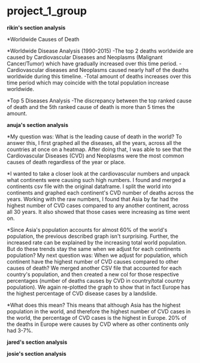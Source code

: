 # project_1_group

**rikin's section analysis**

*Worldwide Causes of Death

*Worldwide Disease Analysis (1990-2015)
-The top 2 deaths worldwide are caused by Cardiovascular Diseases and Neoplasms (Malignant Cancer/Tumor) which have gradually increased over this time period.
-Cardiovascular diseases and Neoplasms caused nearly half of the deaths worldwide during this timeline.
-Total amount of deaths increases over this time period which may coincide with the total population increase worldwide.

*Top 5 Diseases Analysis
-The discrepancy between the top ranked cause of death and the 5th ranked cause of death is more than 5 times the amount.



**anuja's section analysis**

*My question was: What is the leading cause of death in the world? To answer this, I first graphed all the diseases, all the years, across all the countries at once on a heatmap. After doing that, I was able to see that the Cardiovascular Diseases (CVD) and Neoplasms were the most common causes of death regardless of the year or place. 

*I wanted to take a closer look at the cardiovascular numbers and unpack what continents were causing such high numbers. I found and merged a continents csv file with the original dataframe. I split the world into continents and graphed each continent's CVD number of deaths across the years. Working with the raw numbers, I found that Asia by far had the highest number of CVD cases compared to any another continent, across all 30 years. It also showed that those cases were increasing as time went on. 

*Since Asia's population accounts for almost 60% of the world's population, the previous described graph isn't surprising. Further, the increased rate can be explained by the increasing total world population. But do these trends stay the same when we adjust for each continents population? My next question was: When we adjust for population, which continent have the highest number of CVD causes compared to other causes of death? We merged another CSV file that accounted for each country's population, and then created a new col for those respective percentages (number of deaths causes by CVD in country/total country population). We again re-plotted the graph to show that in fact Europe has the highest percentage of CVD disease cases by a landslide. 

*What does this mean? This means that although Asia has the highest population in the world, and therefore the highest number of CVD cases in the world, the percentage of CVD cases is the highest in Europe. 20% of the deaths in Europe were causes by CVD where as other continents only had 3-7%. 


**jared's section analysis**



**josie's section analysis**
